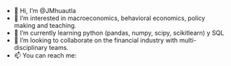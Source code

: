 - 👋 Hi, I’m @JMhuautla
- 👀 I’m interested in macroeconomics, behavioral economics, policy making and teaching. 
- 🌱 I’m currently learning python (pandas, numpy, scipy, scikitlearn) y SQL
- 💞️ I’m looking to collaborate on the financial industry with multi-disciplinary teams.
- 📫 You can reach me: 

<!---
JMhuautla/JMhuautla is a ✨ special ✨ repository because its `README.md` (this file) appears on your GitHub profile.
You can click the Preview link to take a look at your changes.
--->
